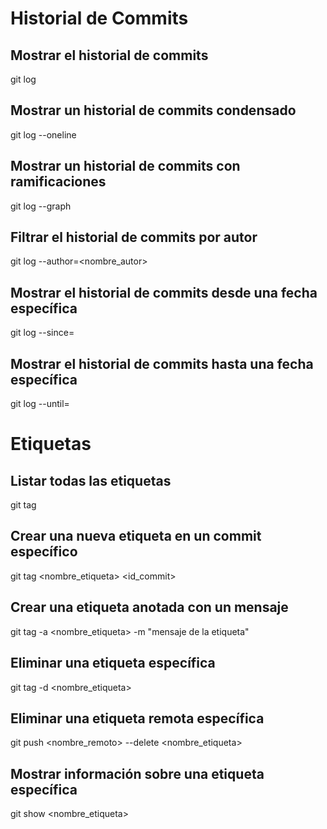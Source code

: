 # Historial de Commits

## Mostrar el historial de commits
git log
## Mostrar un historial de commits condensado
git log --oneline
## Mostrar un historial de commits con ramificaciones
git log --graph
## Filtrar el historial de commits por autor
git log --author=<nombre_autor>
## Mostrar el historial de commits desde una fecha específica
git log --since=<fecha>
## Mostrar el historial de commits hasta una fecha específica
git log --until=<fecha>

# Etiquetas

## Listar todas las etiquetas
git tag
## Crear una nueva etiqueta en un commit específico
git tag <nombre_etiqueta> <id_commit>
## Crear una etiqueta anotada con un mensaje
git tag -a <nombre_etiqueta> -m "mensaje de la etiqueta"
## Eliminar una etiqueta específica
git tag -d <nombre_etiqueta>
## Eliminar una etiqueta remota específica
git push <nombre_remoto> --delete <nombre_etiqueta>
## Mostrar información sobre una etiqueta específica
git show <nombre_etiqueta>